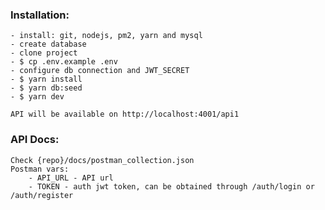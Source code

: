 ### Installation:

    - install: git, nodejs, pm2, yarn and mysql
    - create database
    - clone project
    - $ cp .env.example .env
    - configure db connection and JWT_SECRET
    - $ yarn install
    - $ yarn db:seed
    - $ yarn dev

    API will be available on http://localhost:4001/api1

### API Docs:
    Check {repo}/docs/postman_collection.json
    Postman vars:
        - API_URL - API url
        - TOKEN - auth jwt token, can be obtained through /auth/login or /auth/register
